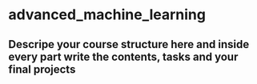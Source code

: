 # advanced_machine_learning
## Descripe your course structure here and inside every part write the contents, tasks and your final projects 
